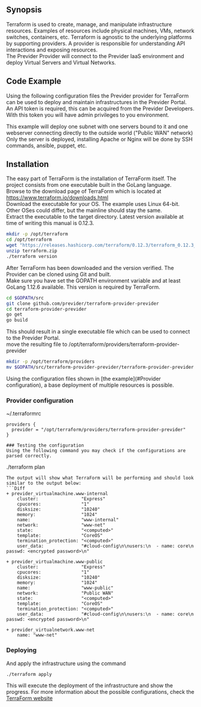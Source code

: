 ## Synopsis

Terraform is used to create, manage, and manipulate infrastructure resources. Examples of resources include physical machines, VMs, network switches, containers, etc.
Terraform is agnostic to the underlying platforms by supporting providers. A provider is responsible for understanding API interactions and exposing resources.<br />
The Previder Provider will connect to the Previder IaaS environment and deploy Virtual Servers and Virtual Networks.

## Code Example <a name="example"></a>

Using the following configuration files the Previder provider for TerraForm can be used to deploy and maintain infrastructures in the Previder Portal.
An API token is required, this can be acquired from the Previder Developers. With this token you will have admin privileges to you environment.

This example will deploy one subnet with one servers bound to it and one webserver connecting directly to the outside world ("Public WAN" network)<br />
Only the server is deployed, installing Apache or Nginx will be done by SSH commands, ansible, puppet, etc.

## Installation

The easy part of TerraForm is the installation of TerraForm itself. The project consists from one executable built in the GoLang language.<br />
Browse to the download page of TerraForm which is located at https://www.terraform.io/downloads.html<br />
Download the executable for your OS. The example uses Linux 64-bit. Other OSes could differ, but the mainline should stay the same.<br />
Extract the executable to the target directory. Latest version available at time of writing this manual is 0.12.3.

```bash
mkdir -p /opt/terraform
cd /opt/terraform
wget "https://releases.hashicorp.com/terraform/0.12.3/terraform_0.12.3_linux_amd64.zip" -O terraform.zip
unzip terraform.zip
./terraform version
```

After TerraForm has been downloaded and the version verified. The Provider can be cloned using Git and built.<br />
Make sure you have set the GOPATH environment variable and at least GoLang 1.12.6 available. This version is required by TerraForm.<br />

```bash
cd $GOPATH/src
git clone github.com/previder/terraform-provider-previder
cd terraform-provider-previder
go get
go build
```

This should result in a single executable file which can be used to connect to the Previder Portal.<br />
move the resulting file to /opt/terraform/providers/terraform-provider-previder

```bash
mkdir -p /opt/terraform/providers
mv $GOPATH/src/terraform-provider-previder/terraform-provider-previder /opt/terraform/providers/terraform-provider-previder
```

Using the configuration files shown in [the example](#Provider configuration), a base deployment of multiple resources is possible.

### Provider configuration
~/.terraformrc
```
providers {
  previder = "/opt/terraform/providers/terraform-provider-previder"
}
```


```
### Testing the configuration
Using the following command you may check if the configurations are parsed correctly.
```
./terraform plan
```
The output will show what TerraForm will be performing and should look similar to the output below:
```Diff
+ previder_virtualmachine.www-internal
    cluster:                "Express"
    cpucores:               "1"
    disksize:               "10240"
    memory:                 "1024"
    name:                   "www-internal"
    network:                "www-net"
    state:                  "<computed>"
    template:               "CoreOS"
    termination_protection: "<computed>"
    user_data:              "#cloud-config\n\nusers:\n  - name: core\n    passwd: <encrypted password>\n"

+ previder_virtualmachine.www-public
    cluster:                "Express"
    cpucores:               "1"
    disksize:               "10240"
    memory:                 "1024"
    name:                   "www-public"
    network:                "Public WAN"
    state:                  "<computed>"
    template:               "CoreOS"
    termination_protection: "<computed>"
    user_data:              "#cloud-config\n\nusers:\n  - name: core\n    passwd: <encrypted password>\n"

+ previder_virtualnetwork.www-net
    name: "www-net"

```

### Deploying
And apply the infrastructure using the command
```
./terraform apply
```
This will execute the deployment of the infrastructure and show the progress. For more information about the possible configurations, check the [TerraForm website](https://www.terraform.io/docs/configuration/syntax.html)

